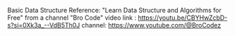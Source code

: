 Basic Data Structure 
Reference: 
"Learn Data Structure and Algorithms for Free" from a channel "Bro Code"
video link : https://youtu.be/CBYHwZcbD-s?si=0Xk3a_--VdB5Th0J
channel: https://www.youtube.com/@BroCodez